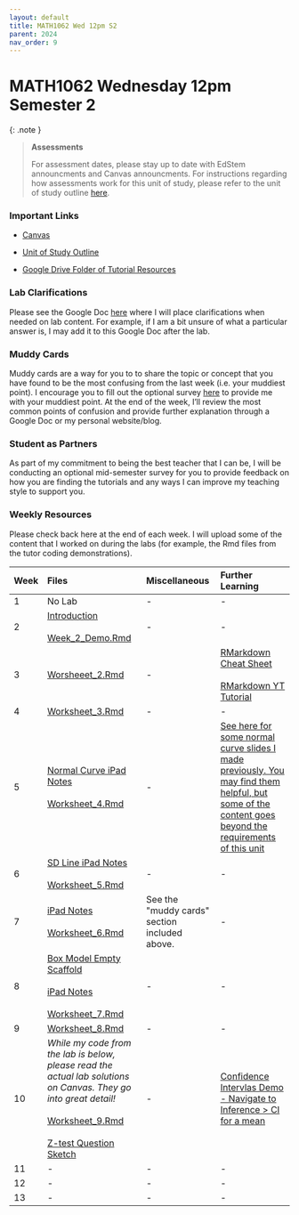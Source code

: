 ```yaml
---
layout: default
title: MATH1062 Wed 12pm S2
parent: 2024
nav_order: 9
---
```


# MATH1062 Wednesday 12pm Semester 2

{: .note }
>**Assessments**
>
> For assessment dates, please stay up to date with EdStem announcments and Canvas announcments. For instructions regarding how assessments work for this unit of study, please refer to the unit of study outline [here](https://www.sydney.edu.au/units/MATH1062/2024-S2C-ND-CC).

### Important Links

- [Canvas](https://canvas.sydney.edu.au/courses/59770)

- [Unit of Study Outline](https://www.sydney.edu.au/units/MATH1062/2024-S2C-ND-CC)

- [Google Drive Folder of Tutorial Resources](https://drive.google.com/drive/u/0/folders/1VqYwqCwQI47TEaJ1y0lM27G-F3vdAOja)


### Lab Clarifications

Please see the Google Doc [here](https://docs.google.com/document/d/1RhbVNUqfxhfdOSwpqWNJe_3jScqPlKjFJ8-oaWXgjW8/edit?usp=sharing) where I will place clarifications when needed on lab content. For example, if I am a bit unsure of what a particular answer is, I may add it to this Google Doc after the lab.

### Muddy Cards

Muddy cards are a way for you to to share the topic or concept that you have found to be the most confusing from the last week (i.e. your muddiest point). I encourage you to fill out the optional survey [here](https://docs.google.com/forms/d/e/1FAIpQLScEcto_Q1xELdqNzJgmy0TK43GzOaGAhMzxfU3-y-5aTGKzTg/viewform?usp=sf_link) to provide me with your muddiest point. At the end of the week, I’ll review the most common points of confusion and provide further explanation through a Google Doc or my personal website/blog.

### Student as Partners

As part of my commitment to being the best teacher that I can be, I will be conducting an optional mid-semester survey for you to provide feedback on how you are finding the tutorials and any ways I can improve my teaching style to support you.

### Weekly Resources

Please check back here at the end of each week. I will upload some of the content that I worked on during the labs (for example, the Rmd files from the tutor coding demonstrations).

Week | Files | Miscellaneous | Further Learning |
:---|:---|:---|:---|
1 | No Lab | - | - |
2 | [Introduction](https://drive.google.com/file/d/1mAGp1WXpwMRevTNCJq64CD4H3Ag0INtc/view?usp=drive_link)<br><br>[Week_2_Demo.Rmd](https://drive.google.com/file/d/17wp03ytUpzeLG83lXXmYJFE0kiYWLoYV/view?usp=drive_link)| - | - |
3 | [Worsheeet_2.Rmd](https://drive.google.com/file/d/1YbUeqP1q4DKyFBOdbKBQJ_i4nQvN9gyd/view?usp=drive_link) | - | [RMarkdown Cheat Sheet](https://www.rstudio.com/wp-content/uploads/2015/02/rmarkdown-cheatsheet.pdf)<br><br>[RMarkdown YT Tutorial](https://www.youtube.com/watch?v=DNS7i2m4sB0) |
4 | [Worksheet_3.Rmd](https://drive.google.com/file/d/1p5atJcTrp8GiTgo962IrxxqM6PJhlZqk/view?usp=drive_link) | - | - |
5 | [Normal Curve iPad Notes](https://drive.google.com/file/d/1SbVni_bvfGda_C744jU4sNAbkQBTz4SA/view?usp=drive_link)<br><br>[Worksheet_4.Rmd](https://drive.google.com/file/d/1rq9Qx_q9KSoQKq2nlbxzhDu8A43YSwbq/view?usp=drive_link) | - | [See here for some normal curve slides I made previously. You may find them helpful, but some of the content goes beyond the requirements of this unit](https://drive.google.com/file/d/1d1z6PXf8S_LtYjrSpVPTlhCXBJZZ1E_U/view?usp=drive_link) |
6 | [SD Line iPad Notes](https://drive.google.com/file/d/1u6wpsmlBqiPhumeOrt-Je1SEjbJ3jxFK/view?usp=drive_link)<br><br>[Worksheet_5.Rmd](https://drive.google.com/file/d/1M7gdFd1yaebGMzeVgDjm6Ozn9c5vgsIf/view?usp=drive_link) | - | - |
7 | [iPad Notes](https://drive.google.com/file/d/126odxQupozhD-3UWq0B6F5TfvJrJEc16/view?usp=drive_link)<br><br>[Worksheet_6.Rmd](https://drive.google.com/file/d/1MbtZXhsozMUpsXzfAGpPjFcmKnRpE-2s/view?usp=drive_link) | See the "muddy cards" section included above. | - |
8 | [Box Model Empty Scaffold](https://drive.google.com/file/d/1A46VRIyASJGK6wFDR-O_WRSn3wq0ieII/view?usp=drive_link)<br><br>[iPad Notes](https://drive.google.com/file/d/1korIDkXPYqtP8QMRKpqlJDiW0kGeeWAl/view?usp=drive_link)<br><br>[Worksheet_7.Rmd](https://drive.google.com/file/d/1h0JWJsQ9UQCK2xIRZLPlCil7VuMuwgBs/view?usp=drive_link) | - | - |
9 | [Worksheet_8.Rmd](https://drive.google.com/file/d/1BnogizZqaKxsfaCc8H3AH7V9v60w2hUQ/view?usp=drive_link) | - | - |
10 | *While my code from the lab is below, please read the actual lab solutions on Canvas. They go into great detail!*<br><br>[Worksheet_9.Rmd](https://drive.google.com/file/d/1ZZt2gaVcHqrOnMIVU0riYWO4QHxovsfV/view?usp=drive_link)<br><br>[Z-test Question Sketch](https://drive.google.com/file/d/1MqvyztQya5mqhl2UKG5o1i71SWCmfUpT/view?usp=drive_link) | - | [Confidence Intervlas Demo - Navigate to Inference > CI for a mean](https://garthtarr.shinyapps.io/statstar//) |
11 | - | - | - |
12 | - | - | - |
13 | - | - | - |
